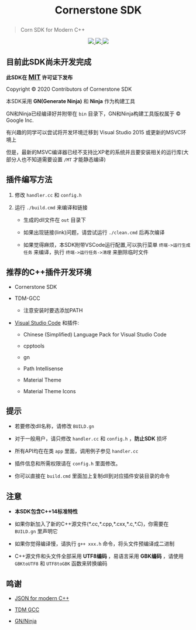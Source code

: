 <h1>
  <p align=center>
    Cornerstone SDK
  </p>
</h1>

> Corn SDK for Modern C++

<p align=center>
  <a href="./todo.txt">
    <img src="https://img.shields.io/badge/API-99%25-important.svg" />
  </a>
  <a href="https://zh.cppreference.com">
    <img src="https://img.shields.io/badge/language-C++-informational.svg" />
  </a>
  <a href="./LICENSE">
      <img src="https://img.shields.io/badge/license-MIT-success.svg" />
  </a>
</p>

## **目前此SDK尚未开发完成**

**此SDK在 <font size="4">[MIT](./LICENSE)</font> 许可证下发布**

Copyright &copy; 2020 Contributors of Cornerstone SDK

本SDK采用 **GN(Generate Ninja)** 和 **Ninja** 作为构建工具

GN和Ninja已经编译好并附带在 `bin` 目录下，GN和Ninja构建工具版权属于 &copy; Google Inc.

有兴趣的同学可以尝试将开发环境迁移到 Visual Studio 2015 或更新的MSVC环境上

但是，最新的MSVC编译器已经不支持比XP老的系统并且要安装相关的运行库(大部分人也不知道需要设置 `/MT` 才能静态编译)

## 插件编写方法

1. 修改 `handler.cc` 和 `config.h`
   
2. 运行 `./build.cmd` 来编译和链接
   
   - 生成的dll文件在 `out` 目录下
  
   - 如果出现链接(link)问题，请尝试运行 `./clean.cmd` 后再次编译

   - 如果觉得麻烦，本SDK附带VSCode运行配置,可以执行菜单 `终端->运行生成任务` 来编译，执行 `终端->运行任务->清理` 来删除临时文件 
   
## 推荐的C++插件开发环境

- Cornerstone SDK

- TDM-GCC

  - 注意安装时要选添加PATH

- [Visual Studio Code](https://code.visualstudio.com/) 和插件:

  - Chinese (Simplified) Language Pack for Visual Studio Code

  - cpptools

  - gn

  - Path Intellisense

  - Material Theme

  - Material Theme Icons

## 提示

- 若要修改dll名称，请修改 `BUILD.gn`

- 对于一般用户，请只修改 `handler.cc` 和 `config.h` ，**防止SDK** 损坏

- 所有API均在在类 `app` 里面，调用例子参见 `handler.cc`

- 插件信息和所需权限请在 `config.h` 里面修改。

- 你可以直接在 `build.cmd` 里面加上复制dll到对应插件安装目录的命令

## 注意
- **本SDK包含C++14标准特性**

- 如果你新加入了新的C++源文件(\*.cc,\*.cpp,\*.cxx,\*.c,\*.C)，你需要在 `BUILD.gn` 里声明它

- 如果你觉得编译慢，请执行 `g++ xxx.h` 命令，将头文件预编译成二进制

- C++源文件和头文件全部采用 **UTF8编码** ，易语言采用 **GBK编码** ，请使用 `GBKtoUTF8` 和 `UTF8toGBK` 函数来转换编码

## 鸣谢

- [JSON for modern C++](https://github.com/nlohmann/json)

- [TDM GCC](https://jmeubank.github.io/tdm-gcc/) 

- [GN/Ninja](http://www.ninja-build.org/)
